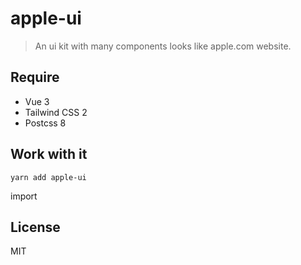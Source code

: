 # apple-ui

> An ui kit with many components looks like apple.com website.

## Require

- Vue 3
- Tailwind CSS 2
- Postcss 8

## Work with it

```shell
yarn add apple-ui
```

import 

## License

MIT
